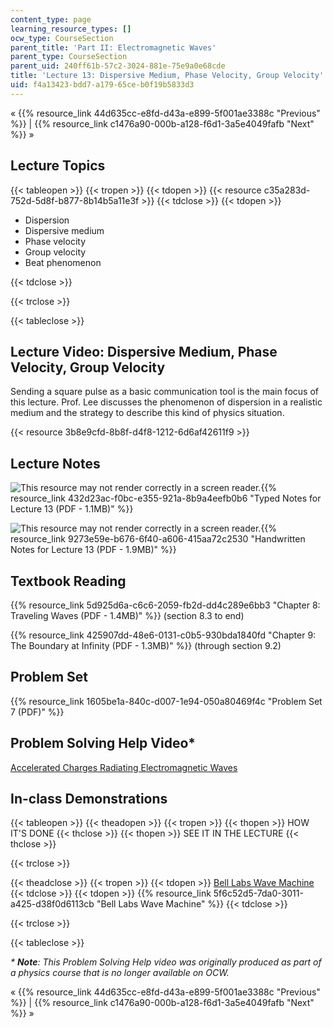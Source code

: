 ```yaml
---
content_type: page
learning_resource_types: []
ocw_type: CourseSection
parent_title: 'Part II: Electromagnetic Waves'
parent_type: CourseSection
parent_uid: 240ff61b-57c2-3024-881e-75e9a0e68cde
title: 'Lecture 13: Dispersive Medium, Phase Velocity, Group Velocity'
uid: f4a13423-bdd7-a179-65ce-b0f19b5833d3
---
```


« {{% resource_link 44d635cc-e8fd-d43a-e899-5f001ae3388c "Previous" %}} | {{% resource_link c1476a90-000b-a128-f6d1-3a5e4049fafb "Next" %}} »

Lecture Topics
--------------

{{< tableopen >}}
{{< tropen >}}
{{< tdopen >}}
{{< resource c35a283d-752d-5d8f-b877-8b14b5a11e3f >}}
{{< tdclose >}}
{{< tdopen >}}


*   Dispersion
*   Dispersive medium
*   Phase velocity
*   Group velocity
*   Beat phenomenon


{{< tdclose >}}

{{< trclose >}}

{{< tableclose >}}

Lecture Video: Dispersive Medium, Phase Velocity, Group Velocity
----------------------------------------------------------------

Sending a square pulse as a basic communication tool is the main focus of this lecture. Prof. Lee discusses the phenomenon of dispersion in a realistic medium and the strategy to describe this kind of physics situation.

{{< resource 3b8e9cfd-8b8f-d4f8-1212-6d6af42611f9 >}}

Lecture Notes
-------------

![This resource may not render correctly in a screen reader.](/images/inacessible.gif){{% resource_link 432d23ac-f0bc-e355-921a-8b9a4eefb0b6 "Typed Notes for Lecture 13 (PDF - 1.1MB)" %}}

![This resource may not render correctly in a screen reader.](/images/inacessible.gif){{% resource_link 9273e59e-b676-6f40-a606-415aa72c2530 "Handwritten Notes for Lecture 13 (PDF - 1.9MB)" %}}

Textbook Reading
----------------

{{% resource_link 5d925d6a-c6c6-2059-fb2d-dd4c289e6bb3 "Chapter 8: Traveling Waves (PDF - 1.4MB)" %}} (section 8.3 to end) 

{{% resource_link 425907dd-48e6-0131-c0b5-930bda1840fd "Chapter 9: The Boundary at Infinity (PDF - 1.3MB)" %}} (through section 9.2) 

Problem Set
-----------

{{% resource_link 1605be1a-840c-d007-1e94-050a80469f4c "Problem Set 7 (PDF)" %}}

Problem Solving Help Video\*
----------------------------

[Accelerated Charges Radiating Electromagnetic Waves](/courses/res-8-005-vibrations-and-waves-problem-solving-fall-2012/pages/problem-solving-videos/accelerated-charges-radiating-electromagnetic-waves-1/_index)

In-class Demonstrations
-----------------------

{{< tableopen >}}
{{< theadopen >}}
{{< tropen >}}
{{< thopen >}}
HOW IT'S DONE
{{< thclose >}}
{{< thopen >}}
SEE IT IN THE LECTURE
{{< thclose >}}

{{< trclose >}}

{{< theadclose >}}
{{< tropen >}}
{{< tdopen >}}
[Bell Labs Wave Machine](http://tsgphysics.mit.edu/front/?page=demo.php&letnum=C%2027&show=0)
{{< tdclose >}}
{{< tdopen >}}
{{% resource_link 5f6c52d5-7da0-3011-a425-d38f0d6113cb "Bell Labs Wave Machine" %}}
{{< tdclose >}}

{{< trclose >}}

{{< tableclose >}}

_\* **Note**: This Problem Solving Help video was originally produced as part of a physics course that is no longer available on OCW._

« {{% resource_link 44d635cc-e8fd-d43a-e899-5f001ae3388c "Previous" %}} | {{% resource_link c1476a90-000b-a128-f6d1-3a5e4049fafb "Next" %}} »